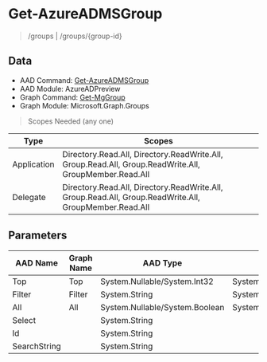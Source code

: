 # Get-AzureADMSGroup

> /groups | /groups/{group-id}

## Data

+ AAD Command: [Get-AzureADMSGroup](https://docs.microsoft.com/en-us/powershell/module/AzureADPreview/Get-AzureADMSGroup)
+ AAD Module: AzureADPreview
+ Graph Command: [Get-MgGroup](https://docs.microsoft.com/en-us/powershell/module/Microsoft.Graph.Groups/Get-MgGroup)
+ Graph Module: Microsoft.Graph.Groups

> Scopes Needed (any one)

|Type|Scopes|
|---|---|
|Application|Directory.Read.All, Directory.ReadWrite.All, Group.Read.All, Group.ReadWrite.All, GroupMember.Read.All|
|Delegate|Directory.Read.All, Directory.ReadWrite.All, Group.Read.All, Group.ReadWrite.All, GroupMember.Read.All|

## Parameters

|AAD Name|Graph Name|AAD Type|Graph Type|Infos|
|---|---|---|---|---|
|Top|Top|System.Nullable/System.Int32|System.Int32||
|Filter|Filter|System.String|System.String||
|All|All|System.Nullable/System.Boolean|System.Management.Automation.SwitchParameter||
|Select||System.String|||
|Id||System.String|||
|SearchString||System.String|||

